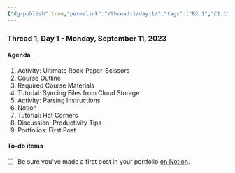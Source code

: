 ```yaml
---
{"dg-publish":true,"permalink":"/thread-1/day-1/","tags":["B2.1","C1.1","C1.2"],"dgHomeLink":true}
---
```


### Thread 1, Day 1 - Monday, September 11, 2023
#### Agenda
1. Activity: Ultimate Rock-Paper-Scissors
1. Course Outline
1. Required Course Materials
1. Tutorial: Syncing Files from Cloud Storage
1. Activity: Parsing Instructions
1. Notion
1. Tutorial: Hot Corners
1. Discussion: Productivity Tips
1. Portfolios: First Post

#### To-do items
- [ ] Be sure you've made a first post in your portfolio [on Notion](https://notion.so).